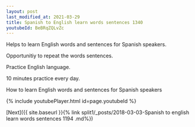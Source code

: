 ```yaml
---
layout: post
last_modified_at: 2021-03-29
title: Spanish to English learn words sentences 1340 
youtubeId: BeBRqZQLvZc
---
```

 
 
Helps to learn English words and sentences for Spanish speakers.

Opportunitiy to repeat the words sentences. 

Practice English language. 
 
10 minutes practice every day. 
 
How to learn English words and sentences for Spanish speakers 
 
{% include youtubePlayer.html id=page.youtubeId %}
 
 
[Next]({{ site.baseurl }}{% link  split1/_posts/2018-03-03-Spanish to english learn words sentences 1194 .md%})
 
